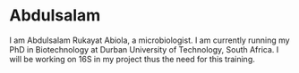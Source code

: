 # Abdulsalam
I am Abdulsalam Rukayat Abiola, a microbiologist. I am currently running my PhD in Biotechnology at Durban University of Technology, South Africa. I will be working on 16S in  my project thus the need for this training.
